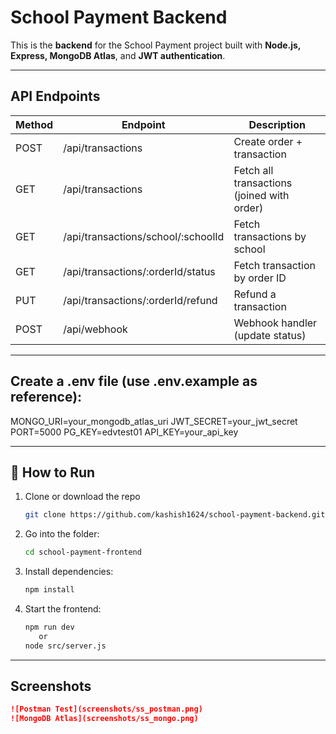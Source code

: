 # School Payment Backend

This is the **backend** for the School Payment project built with **Node.js, Express, MongoDB Atlas**, and **JWT authentication**.

---

## API Endpoints

  
  | Method | Endpoint | Description |
  |--------|---------|-------------|
  | POST   | /api/transactions | Create order + transaction |
  | GET    | /api/transactions | Fetch all transactions (joined with order) |
  | GET    | /api/transactions/school/:schoolId | Fetch transactions by school |
  | GET    | /api/transactions/:orderId/status | Fetch transaction by order ID |
  | PUT    | /api/transactions/:orderId/refund | Refund a transaction |
  | POST   | /api/webhook | Webhook handler (update status) |


---

## Create a .env file (use .env.example as reference):
  
  MONGO_URI=your_mongodb_atlas_uri
  JWT_SECRET=your_jwt_secret
  PORT=5000
  PG_KEY=edvtest01
  API_KEY=your_api_key

---

## 🚀 How to Run

1. Clone or download the repo
   ```bash
   git clone https://github.com/kashish1624/school-payment-backend.git

2. Go into the folder:
    ```bash
   cd school-payment-frontend

2. Install dependencies:
   ```bash
   npm install

3. Start the frontend:
   ```bash
   npm run dev
      or
   node src/server.js

---

## Screenshots
  ```markdown
  ![Postman Test](screenshots/ss_postman.png)
  ![MongoDB Atlas](screenshots/ss_mongo.png)



